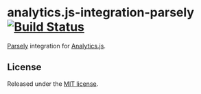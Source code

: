 # analytics.js-integration-parsely [![Build Status][ci-badge]][ci-link]

[Parsely](https://www.parsely.com) integration for [Analytics.js][].

## License

Released under the [MIT license](LICENSE).


[Analytics.js]: https://segment.com/docs/libraries/analytics.js/
[ci-link]: https://circleci.com/gh/segment-integrations/analytics.js-integration-parsely
[ci-badge]: https://circleci.com/gh/segment-integrations/analytics.js-integration-parsely.svg?style=svg

